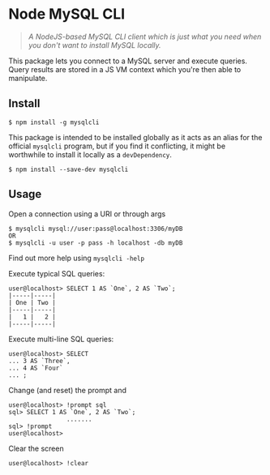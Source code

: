# Node MySQL CLI

> *A NodeJS-based MySQL CLI client which is just what you need when you don't want to install MySQL locally.*

This package lets you connect to a MySQL server and execute queries. Query results are stored in a JS VM context which you're then able to manipulate.

## Install

```commandline
$ npm install -g mysqlcli
```

This package is intended to be installed globally as it acts as an alias for the official `mysqlcli` program, but if you find it conflicting, it might be worthwhile to install it locally as a `devDependency`.

```commandline
$ npm install --save-dev mysqlcli
```

## Usage

Open a connection using a URI or through args
```plain
$ mysqlcli mysql://user:pass@localhost:3306/myDB
OR
$ mysqlcli -u user -p pass -h localhost -db myDB
```
Find out more help using `mysqlcli -help`

Execute typical SQL queries:
```plain
user@localhost> SELECT 1 AS `One`, 2 AS `Two`;
|-----|-----|
| One | Two |
|-----|-----|
|   1 |   2 |
|-----|-----|
```

Execute multi-line SQL queries:
```plain
user@localhost> SELECT
... 3 AS `Three`,
... 4 AS `Four`
... ;
```

Change (and reset) the prompt and 
```plain
user@localhost> !prompt sql
sql> SELECT 1 AS `One`, 2 AS `Two`;
                .......
sql> !prompt
user@localhost> 
```

Clear the screen
```plain
user@localhost> !clear
```